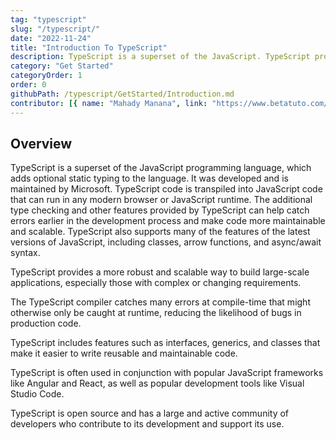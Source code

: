 ```yaml
---
tag: "typescript"
slug: "/typescript/"
date: "2022-11-24"
title: "Introduction To TypeScript"
description: TypeScript is a superset of the JavaScript. TypeScript provides a more robust and scalable way to build large-scale applications.
category: "Get Started"
categoryOrder: 1
order: 0
githubPath: /typescript/GetStarted/Introduction.md
contributor: [{ name: "Mahady Manana", link: "https://www.betatuto.com/" }]
---
```


## Overview

TypeScript is a superset of the JavaScript programming language, which adds optional static typing to the language. It was developed and is maintained by Microsoft. TypeScript code is transpiled into JavaScript code that can run in any modern browser or JavaScript runtime. The additional type checking and other features provided by TypeScript can help catch errors earlier in the development process and make code more maintainable and scalable. TypeScript also supports many of the features of the latest versions of JavaScript, including classes, arrow functions, and async/await syntax.


TypeScript provides a more robust and scalable way to build large-scale applications, especially those with complex or changing requirements.

The TypeScript compiler catches many errors at compile-time that might otherwise only be caught at runtime, reducing the likelihood of bugs in production code.

TypeScript includes features such as interfaces, generics, and classes that make it easier to write reusable and maintainable code.

TypeScript is often used in conjunction with popular JavaScript frameworks like Angular and React, as well as popular development tools like Visual Studio Code.

TypeScript is open source and has a large and active community of developers who contribute to its development and support its use.